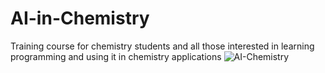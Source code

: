# AI-in-Chemistry
Training course for chemistry students and all those interested in learning programming and using it in chemistry applications 
![AI-Chemistry](https://github.com/user-attachments/assets/9ad1a109-6441-43e8-93d4-a25c45c09a7d)
